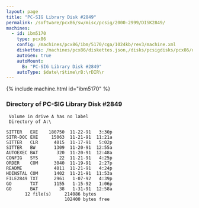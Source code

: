 ```yaml
---
layout: page
title: "PC-SIG Library Disk #2849"
permalink: /software/pcx86/sw/misc/pcsig/2000-2999/DISK2849/
machines:
  - id: ibm5170
    type: pcx86
    config: /machines/pcx86/ibm/5170/cga/1024kb/rev3/machine.xml
    diskettes: /machines/pcx86/diskettes.json,/disks/pcsigdisks/pcx86/diskettes.json
    autoGen: true
    autoMount:
      B: "PC-SIG Library Disk #2849"
    autoType: $date\r$time\rB:\rDIR\r
---
```


{% include machine.html id="ibm5170" %}

### Directory of PC-SIG Library Disk #2849

     Volume in drive A has no label
     Directory of A:\

    SITTER   EXE    180750  11-22-91   3:30p
    SITR-DOC EXE     15063  11-21-91  11:21a
    SITTER   CLR      4015  11-17-91   5:02p
    SITTER   BW       1309  11-20-91  12:55a
    AUTOEXEC BAT       320  11-20-91  12:48a
    CONFIG   SYS        22  11-21-91   4:25p
    ORDER    COM      3040  11-19-91   2:27p
    README            4011  11-21-91   4:24p
    HDINSTAL COM      1402  11-21-91  11:53a
    FILE2849 TXT      2961   1-07-92   4:39p
    GO       TXT      1155   1-15-92   1:06p
    GO       BAT        38   1-31-91  12:58a
           12 file(s)     214086 bytes
                          102400 bytes free
